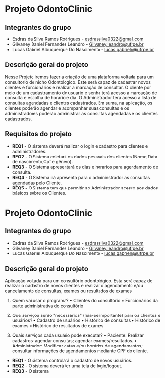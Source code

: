 # Projeto OdontoClinic

## Integrantes do grupo

* Esdras da Silva Ramos Rodrigues - esdrassilva0322@gmail.com
* Gilvaney Daniel Fernandes Leandro - Gilvaney.leandro@ufrpe.br
* Lucas Gabriel Albuquerque Do Nascimento - lucas.gabrieln@ufrpe.br

## Descrição geral do projeto

Nesse Projeto iremos fazer a criação de uma plataforma voltada para um consultorio do nicho Odontologico. Este será capaz de cadastrar novos clientes e funcionários e realizar a marcação de consultar.
O cliente por meio de um cadastramento de usuario e senha terá acesso a marcação de consulta e escolha de horário e dia.
O Administrador terá acesso a lista de consultas agendadas e clientes cadastrados.
Em suma, na aplicação, os clientes poderão agendar e acompanhar suas consultas e os administradores poderão administrar as consultas agendadas e os clientes cadastrados.

## Requisitos do projeto
 * **REQ1** - O sistema deverá realizar o login e cadastro para clientes e administradores.
 * **REQ2** - O Sistema coletará os dados pessoais dos clientes (Nome,Data de nascimento,Cpf e gênero).
 * **REQ3** - O Sistema apresentará os dias e horarios para agendamento de consulta.
 * **REQ4** - O Sistema irá apresenta para o admininstrador as consultas agendadas pelo Cliente.
 * **REQ5** - O Sistema tem que permitir ao Administrador acesso aos dados básicos sobre os Clientes.


# Projeto OdontoClinic

## Integrantes do grupo

* Esdras da Silva Ramos Rodrigues - esdrassilva0322@gmail.com
* Gilvaney Daniel Fernandes Leandro - Gilvaney.leandro@ufrpe.br
* Lucas Gabriel Albuquerque Do Nascimento - lucas.gabrieln@ufrpe.br

## Descrição geral do projeto

Aplicação voltada para um consultório odontológico. Esta será capaz de realizar o cadastro de novos clientes e realizar o agendamento e/ou cancelamento de consultas, exames ou resultados de exames. 

1. Quem vai usar o programa? 
   • Clientes do consultório
   • Funcionários da parte administrativa do consultório
    
2. Que serviços serão "necessários" (leia-se importante) para os clientes e usuários?
   • Cadastro de usuários
   • Histórico de consultas
   • Histórico de exames
   • Histórico de resultados de exames
3. Quais serviços cada usuário pode executar?
   • Paciente: Realizar cadastros; agendar consultas; agendar exames/resultados.
   • Administrador: Modificar datas e/ou horários de agendamentos; consultar informações de agendamentos mediante CPF do cliente.


* **REQ1** - O sistema controlará o cadastro de novos usuários.
* **REQ2** - O sistema deverá ter uma tela de login/logout.
* **REQ3** - O sistema 
